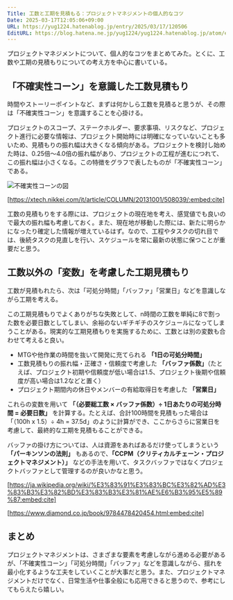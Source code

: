```yaml
---
Title: 工数と工期を見積もる：プロジェクトマネジメントの個人的なコツ
Date: 2025-03-17T12:05:06+09:00
URL: https://yug1224.hatenablog.jp/entry/2025/03/17/120506
EditURL: https://blog.hatena.ne.jp/yug1224/yug1224.hatenablog.jp/atom/entry/6802418398336582650
---
```


プロジェクトマネジメントについて、個人的なコツをまとめてみた。とくに、工数や工期の見積もりについての考え方を中心に書いている。

## 「不確実性コーン」を意識した工数見積もり

時間やストーリーポイントなど、まずは何かしら工数を見積ると思うが、その際は「不確実性コーン」を意識することを心掛ける。

プロジェクトのスコープ、ステークホルダー、要求事項、リスクなど、プロジェクト進行に必要な情報は、プロジェクト開始時には明確になっていないことも多いため、見積もりの振れ幅は大きくなる傾向がある。プロジェクトを検討し始めた時は、0.25倍〜4.0倍の振れ幅があり、プロジェクトの工程が進むにつれて、この振れ幅は小さくなる。この特徴をグラフで表したものが「不確実性コーン」である。

![不確実性コーンの図](https://xtech.nikkei.com/it/article/COLUMN/20131001/508039/zu01.jpg?__scale=w:800,h:520,q:100&_sh=0730df02e0)

[https://xtech.nikkei.com/it/article/COLUMN/20131001/508039/:embed:cite]

工数の見積もりをする際には、プロジェクトの現在地を考え、感覚値でも良いので最大の振れ幅も考慮しておく。また、現在地が移動した際には、新たに明らかになったり確定した情報が増えているはず。なので、工程やタスクの切れ目では、後続タスクの見直しを行い、スケジュールを常に最新の状態に保つことが重要だと思う。

## 工数以外の「変数」を考慮した工期見積もり

工数が見積もれたら、次は「可処分時間」「バッファ」「営業日」などを意識しながら工期を考える。

この工期見積もりでよくありがちな失敗として、n時間の工数を単純に8で割った数を必要日数としてしまい、余裕のないギチギチのスケジュールになってしまうことがある。現実的な工期見積もりを実施するために、工数とは別の変数も合わせて考えると良い。

- MTGや他作業の時間を抜いて開発に充てられる **「1日の可処分時間」**
- 工数見積もりの振れ幅・正確さ・信頼度で考慮した **「バッファ係数」**（たとえば、プロジェクト初期や信頼度が低い場合は1.5、プロジェクト後期や信頼度が高い場合は1.2などと置く）
- プロジェクト期間内の休日やメンバーの有給取得日を考慮した **「営業日」**

これらの変数を用いて **「（必要総工数 × バッファ係数）÷ 1日あたりの可処分時間 = 必要日数」** を計算する。たとえば、合計100時間を見積もった場合は「（100h x 1.5）÷ 4h = 37.5d」のように計算ができ、ここからさらに営業日を考慮して、最終的な工期を見積もることができる。

バッファの掛け方については、人は資源をあればあるだけ使ってしまうという **「パーキンソンの法則」** もあるので、**「CCPM（クリティカルチェーン・プロジェクトマネジメント）」** などの手法を用いて、タスクバッファではなくプロジェクトバッファとして管理するのが良いかなと思う。

[https://ja.wikipedia.org/wiki/%E3%83%91%E3%83%BC%E3%82%AD%E3%83%B3%E3%82%BD%E3%83%B3%E3%81%AE%E6%B3%95%E5%89%87:embed:cite]

[https://www.diamond.co.jp/book/9784478420454.html:embed:cite]

## まとめ

プロジェクトマネジメントは、さまざまな要素を考慮しながら進める必要があるが、「不確実性コーン」「可処分時間」「バッファ」などを意識しながら、揺れを最小化するような工夫をしていくことが大事だと思う。また、プロジェクトマネジメントだけでなく、日常生活や仕事全般にも応用できると思うので、参考にしてもらえたら嬉しい。
